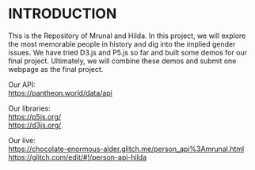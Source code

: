 # INTRODUCTION

This is the Repository of Mrunal and Hilda. In this project, we will explore the most memorable people in history and dig into the implied gender issues. We have tried D3.js and P5.js so far and built some demos for our final project. Ultimately, we will combine these demos and submit one webpage as the final project.

Our API: </br>
https://pantheon.world/data/api

Our libraries:  </br>
https://p5js.org/  </br>
https://d3js.org/

Our live: </br>
https://chocolate-enormous-alder.glitch.me/person_api%3Amrunal.html  </br>
https://glitch.com/edit/#!/person-api-hilda
